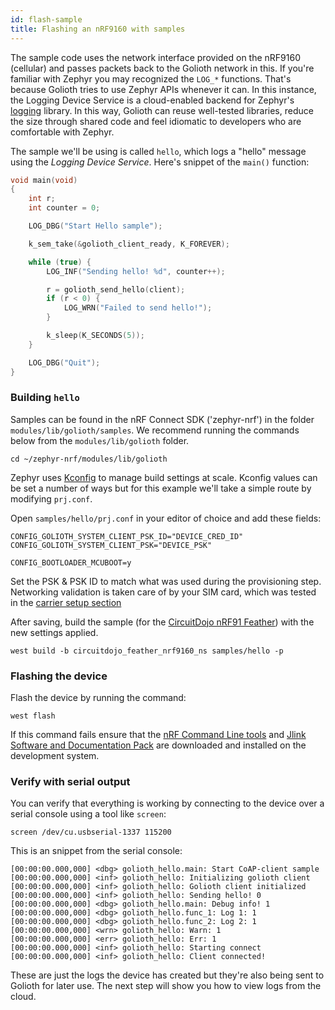 ```yaml
---
id: flash-sample
title: Flashing an nRF9160 with samples
---
```


The sample code uses the network interface provided on the nRF9160 (cellular) and passes packets back to the Golioth network in this. If you're familiar with Zephyr you may recognized the `LOG_*` functions. That's because Golioth tries to use Zephyr APIs whenever it can. In this instance, the Logging Device Service is a cloud-enabled backend for Zephyr's [logging](https://docs.zephyrproject.org/latest/reference/logging/index.html) library. In this way, Golioth can reuse well-tested libraries, reduce the size through shared code and feel idiomatic to developers who are comfortable with Zephyr.

The sample we'll be using is called `hello`, which logs a "hello" message using the _Logging Device Service_. Here's snippet of the `main()` function:

```cpp
void main(void)
{
	int r;
	int counter = 0;

	LOG_DBG("Start Hello sample");

	k_sem_take(&golioth_client_ready, K_FOREVER);

	while (true) {
		LOG_INF("Sending hello! %d", counter++);

		r = golioth_send_hello(client);
		if (r < 0) {
			LOG_WRN("Failed to send hello!");
		}

		k_sleep(K_SECONDS(5));
	}

	LOG_DBG("Quit");
}
```

### Building `hello`

Samples can be found in the nRF Connect SDK ('zephyr-nrf') in the folder `modules/lib/golioth/samples`. We recommend running the commands below from the `modules/lib/golioth` folder.

```
cd ~/zephyr-nrf/modules/lib/golioth
```

Zephyr uses [Kconfig](https://docs.zephyrproject.org/latest/guides/kconfig/index.html) to manage build settings at scale. Kconfig values can be set a number of ways but for this example we'll take a simple route by modifying `prj.conf`.

Open `samples/hello/prj.conf` in your editor of choice and add these fields:

```
CONFIG_GOLIOTH_SYSTEM_CLIENT_PSK_ID="DEVICE_CRED_ID"
CONFIG_GOLIOTH_SYSTEM_CLIENT_PSK="DEVICE_PSK"

CONFIG_BOOTLOADER_MCUBOOT=y
```

Set the PSK & PSK ID to match what was used during the provisioning step. Networking validation is taken care of by your SIM card, which was tested in the [carrier setup section](/hardware/nrf91/quickstart/carrier-setup)

After saving, build the sample (for the [CircuitDojo nRF91 Feather](https://www.jaredwolff.com/store/nrf9160-feather/)) with the new settings applied.

```
west build -b circuitdojo_feather_nrf9160_ns samples/hello -p
```

### Flashing the device
Flash the device by running the command:
```
west flash
```
If this command fails ensure that the [nRF Command Line tools](https://www.nordicsemi.com/Products/Development-tools/nrf-command-line-tools/download) and [Jlink Software and Documentation Pack](https://www.segger.com/downloads/jlink) are downloaded and installed on the development system.




### Verify with serial output

You can verify that everything is working by connecting to the device over a serial console using a tool like `screen`:

```
screen /dev/cu.usbserial-1337 115200
```

This is an snippet from the serial console:

```
[00:00:00.000,000] <dbg> golioth_hello.main: Start CoAP-client sample
[00:00:00.000,000] <inf> golioth_hello: Initializing golioth client
[00:00:00.000,000] <inf> golioth_hello: Golioth client initialized
[00:00:00.000,000] <inf> golioth_hello: Sending hello! 0
[00:00:00.000,000] <dbg> golioth_hello.main: Debug info! 1
[00:00:00.000,000] <dbg> golioth_hello.func_1: Log 1: 1
[00:00:00.000,000] <dbg> golioth_hello.func_2: Log 2: 1
[00:00:00.000,000] <wrn> golioth_hello: Warn: 1
[00:00:00.000,000] <err> golioth_hello: Err: 1
[00:00:00.000,000] <inf> golioth_hello: Starting connect
[00:00:00.000,000] <inf> golioth_hello: Client connected!
```

These are just the logs the device has created but they're also being sent to Golioth for later use. The next step will show you how to view logs from the cloud.
